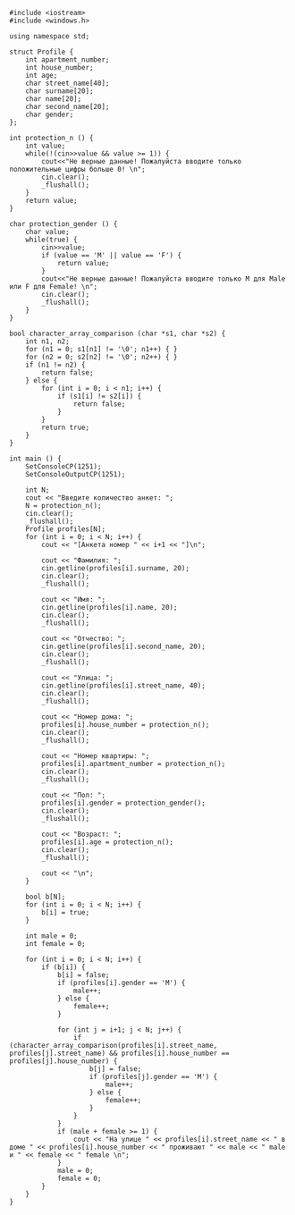 ﻿```
#include <iostream>
#include <windows.h>

using namespace std;

struct Profile {
	int apartment_number;
	int house_number;
	int age;
	char street_name[40];
	char surname[20];
	char name[20];
	char second_name[20];
	char gender;
};

int protection_n () {
	int value;
	while(!(cin>>value && value >= 1)) {
		cout<<"Не верные данные! Пожалуйста вводите только положительные цифры больше 0! \n";
		cin.clear();
		_flushall();
	}
	return value;
}

char protection_gender () {
	char value;
	while(true) {
		cin>>value;
		if (value == 'M' || value == 'F') {
			return value;
		}
		cout<<"Не верные данные! Пожалуйста вводите только M для Male или F для Female! \n";
		cin.clear();
		_flushall();
	}
}

bool character_array_comparison (char *s1, char *s2) {
	int n1, n2;
	for (n1 = 0; s1[n1] != '\0'; n1++) { }
	for (n2 = 0; s2[n2] != '\0'; n2++) { }
	if (n1 != n2) {
		return false;
	} else {
		for (int i = 0; i < n1; i++) {
			if (s1[i] != s2[i]) {
				return false;
			}
		}
		return true;
	}
}

int main () {
	SetConsoleCP(1251);
	SetConsoleOutputCP(1251);
	
	int N;
	cout << "Введите количество анкет: ";
	N = protection_n();
	cin.clear();
	_flushall();
	Profile profiles[N];
	for (int i = 0; i < N; i++) {
		cout << "[Анкета номер " << i+1 << "]\n";

		cout << "Фамилия: ";
		cin.getline(profiles[i].surname, 20);
		cin.clear();
		_flushall();

		cout << "Имя: ";
		cin.getline(profiles[i].name, 20);
		cin.clear();
		_flushall();

		cout << "Отчество: ";
		cin.getline(profiles[i].second_name, 20);
		cin.clear();
		_flushall();

		cout << "Улица: ";
		cin.getline(profiles[i].street_name, 40);
		cin.clear();
		_flushall();

		cout << "Номер дома: ";
		profiles[i].house_number = protection_n();
		cin.clear();
		_flushall();

		cout << "Номер квартиры: ";
		profiles[i].apartment_number = protection_n();
		cin.clear();
		_flushall();

		cout << "Пол: ";
		profiles[i].gender = protection_gender();
		cin.clear();
		_flushall();

		cout << "Возраст: ";
		profiles[i].age = protection_n();
		cin.clear();
		_flushall();

		cout << "\n";
	}

	bool b[N];
	for (int i = 0; i < N; i++) {
		b[i] = true;
	}

	int male = 0;
	int female = 0;

	for (int i = 0; i < N; i++) {
		if (b[i]) {
			b[i] = false;
			if (profiles[i].gender == 'M') {
				male++;
			} else {
				female++;
			}

			for (int j = i+1; j < N; j++) {
				if (character_array_comparison(profiles[i].street_name, profiles[j].street_name) && profiles[i].house_number == profiles[j].house_number) {
					b[j] = false;
					if (profiles[j].gender == 'M') {
						male++;
					} else {
						female++;
					}
				}
			}
			if (male + female >= 1) {
				cout << "На улице " << profiles[i].street_name << " в доме " << profiles[i].house_number << " проживают " << male << " male и " << female << " female \n";
			}
			male = 0;
			female = 0;
		}
	}
}

```
